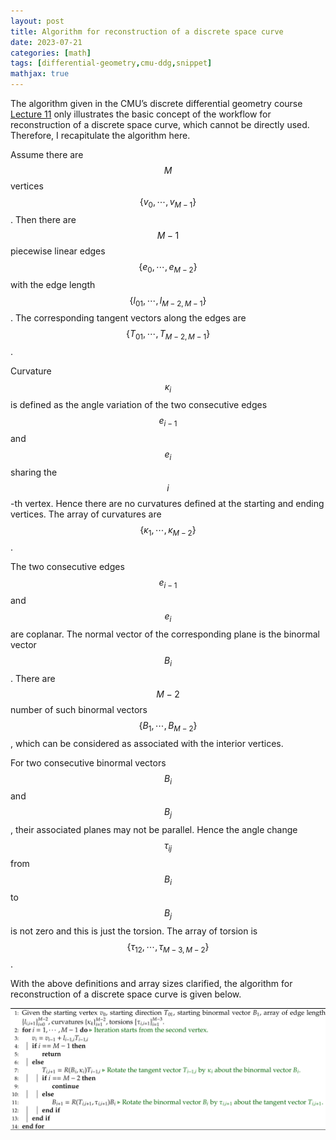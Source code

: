 ```yaml
---
layout: post
title: Algorithm for reconstruction of a discrete space curve
date: 2023-07-21
categories: [math]
tags: [differential-geometry,cmu-ddg,snippet]
mathjax: true
---
```


The algorithm given in the CMU’s discrete differential geometry course
[Lecture 11](https://youtu.be/IyJnd_LvGRI?list=PL9_jI1bdZmz0hIrNCMQW1YmZysAiIYSSS&t=2349)
only illustrates the basic concept of the workflow for reconstruction of
a discrete space curve, which cannot be directly used. Therefore, I
recapitulate the algorithm here.

Assume there are $$M$$ vertices
$$\left\{ v_0, \cdots, v_{M-1} \right\}$$. Then there are $$M-1$$
piecewise linear edges $$\left\{ e_0, \cdots, e_{M-2} \right\}$$ with
the edge length $$\left\{ l_{01}, \cdots, l_{M-2,M-1} \right\}$$. The
corresponding tangent vectors along the edges are
$$\left\{ T_{01},\cdots,T_{M-2,M-1} \right\}$$.

Curvature $$\kappa_i$$ is defined as the angle variation of the two
consecutive edges $$e_{i-1}$$ and $$e_{i}$$ sharing the $$i$$-th vertex.
Hence there are no curvatures defined at the starting and ending
vertices. The array of curvatures are
$$\left\{ \kappa_1, \cdots, \kappa_{M-2} \right\}$$.

The two consecutive edges $$e_{i-1}$$ and $$e_i$$ are coplanar. The
normal vector of the corresponding plane is the binormal vector $$B_i$$.
There are $$M-2$$ number of such binormal vectors
$$\left\{ B_1,\cdots,B_{M-2} \right\}$$, which can be considered as
associated with the interior vertices.

For two consecutive binormal vectors $$B_i$$ and $$B_j$$, their
associated planes may not be parallel. Hence the angle change
$$\tau_{ij}$$ from $$B_i$$ to $$B_j$$ is not zero and this is just the
torsion. The array of torsion is
$$\left\{ \tau_{12}, \cdots, \tau_{M-3,M-2} \right\}$$.

With the above definitions and array sizes clarified, the algorithm for
reconstruction of a discrete space curve is given below.

![img](/figures/2023-07-21-algorithm-reconstruct-discrete-space-curve.png)
